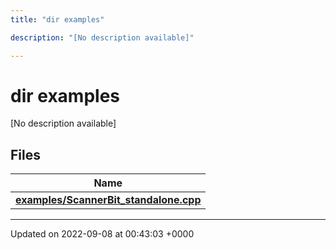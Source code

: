 ```yaml
---
title: "dir examples"

description: "[No description available]"

---
```


# dir examples

[No description available]

## Files

| Name           |
| -------------- |
| **[examples/ScannerBit_standalone.cpp](/documentation/code/files/scannerbit__standalone_8cpp/#file-scannerbit-standalone-cpp)**  |






-------------------------------

Updated on 2022-09-08 at 00:43:03 +0000
